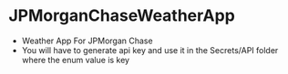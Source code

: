 # JPMorganChaseWeatherApp

- Weather App For JPMorgan Chase
- You will have to generate api key and use it in the Secrets/API folder where the enum value is key
